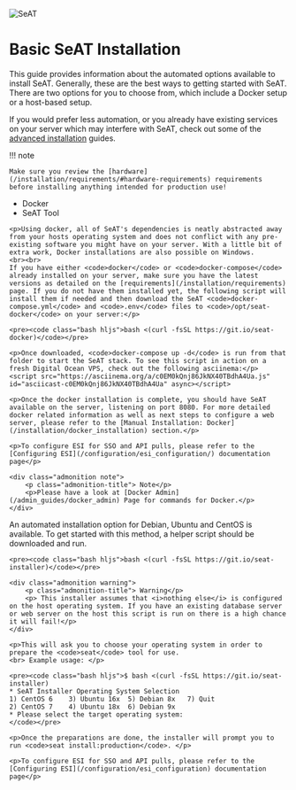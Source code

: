![SeAT](https://i.imgur.com/aPPOxSK.png)

# Basic SeAT Installation

This guide provides information about the automated options available to install SeAT. Generally, these are the best ways to getting started with SeAT. There are two options for you to choose from, which include a Docker setup or a host-based setup.

If you would prefer less automation, or you  already have existing services on your server which may interfere with SeAT, check out some of the [advanced installation](/installation/manual/getting_started/) guides.

!!! note

    Make sure you review the [hardware](/installation/requirements/#hardware-requirements) requirements before installing anything intended for production use!

<section class="mdc-tabs">
<ul class="mdc-tab-bar">
  <li class="mdc-tab active"><a role="tab" data-toggle="tab">Docker</a></li>
  <li class="mdc-tab"><a role="tab" data-toggle="tab">SeAT Tool</a></li>
</ul>
<div class="mdc-panels">
<div role="tabpanel" class="mdc-panel active">

    <p>Using docker, all of SeAT's dependencies is neatly abstracted away from your hosts operating system and does not conflict with any pre-existing software you might have on your server. With a little bit of extra work, Docker installations are also possible on Windows.
    <br><br>
    If you have either <code>docker</code> or <code>docker-compose</code> already installed on your server, make sure you have the latest versions as detailed on the [requirements](/installation/requirements) page. If you do not have them installed yet, the following script will install them if needed and then download the SeAT <code>docker-compose.yml</code> and <code>.env</code> files to <code>/opt/seat-docker</code> on your server:</p>

    <pre><code class="bash hljs">bash <(curl -fsSL https://git.io/seat-docker)</code></pre>

    <p>Once downloaded, <code>docker-compose up -d</code> is run from that folder to start the SeAT stack. To see this script in action on a fresh Digital Ocean VPS, check out the following asciinema:</p> <script src="https://asciinema.org/a/c0EM0kQnj86JkNX40TBdhA4Ua.js" id="asciicast-c0EM0kQnj86JkNX40TBdhA4Ua" async></script>

    <p>Once the docker installation is complete, you should have SeAT available on the server, listening on port 8080. For more detailed docker related information as well as next steps to configure a web server, please refer to the [Manual Installation: Docker](/installation/docker_installation) section.</p>

    <p>To configure ESI for SSO and API pulls, please refer to the [Configuring ESI](/configuration/esi_configuration/) documentation page</p>

    <div class="admonition note">
        <p class="admonition-title"> Note</p>
        <p>Please have a look at [Docker Admin](/admin_guides/docker_admin) Page for commands for Docker.</p>
    </div>

</div>
<div role="tabpanel" class="mdc-panel">
    <p>An automated installation option for Debian, Ubuntu and CentOS is available. To get started with this method, a helper script should be downloaded and run.</p>

    <pre><code class="bash hljs">bash <(curl -fsSL https://git.io/seat-installer)</code></pre>

    <div class="admonition warning">
        <p class="admonition-title"> Warning</p>
        <p> This installer assumes that <i>nothing else</i> is configured on the host operating system. If you have an existing database server or web server on the host this script is run on there is a high chance it will fail!</p>
    </div>

    <p>This will ask you to choose your operating system in order to prepare the <code>seat</code> tool for use.
    <br> Example usage: </p>

    <pre><code class="bash hljs">$ bash <(curl -fsSL https://git.io/seat-installer)
    * SeAT Installer Operating System Selection
    1) CentOS 6    3) Ubuntu 16x  5) Debian 8x   7) Quit
    2) CentOS 7    4) Ubuntu 18x  6) Debian 9x
    * Please select the target operating system:
    </code></pre>

    <p>Once the preparations are done, the installer will prompt you to run <code>seat install:production</code>. </p>

    <p>To configure ESI for SSO and API pulls, please refer to the [Configuring ESI](/configuration/esi_configuration) documentation page</p>

</div>
</section>
